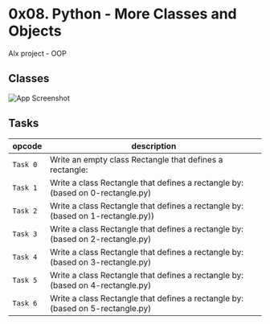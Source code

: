 
# 0x08. Python - More Classes and Objects

Alx project  - OOP


## Classes

![App Screenshot](https://python-course.eu/images/oop/fruit.webp)


## Tasks
| opcode | description |
|----------|----------|
|   `Task 0`|  Write an empty class Rectangle that defines a rectangle:| 
| `Task 1`| Write a class Rectangle that defines a rectangle by: (based on 0-rectangle.py)| 
|`Task 2` |Write a class Rectangle that defines a rectangle by: (based on 1-rectangle.py))|
| `Task 3`| Write a class Rectangle that defines a rectangle by: (based on 2-rectangle.py)
| `Task 4` |  Write a class Rectangle that defines a rectangle by: (based on 3-rectangle.py)
| `Task 5` |Write a class Rectangle that defines a rectangle by: (based on 4-rectangle.py)|
|`Task 6` |Write a class Rectangle that defines a rectangle by: (based on 5-rectangle.py)|
